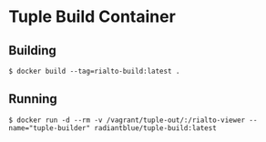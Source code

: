 # Tuple Build Container

## Building
    $ docker build --tag=rialto-build:latest .
    
## Running
    $ docker run -d --rm -v /vagrant/tuple-out/:/rialto-viewer --name="tuple-builder" radiantblue/tuple-build:latest

